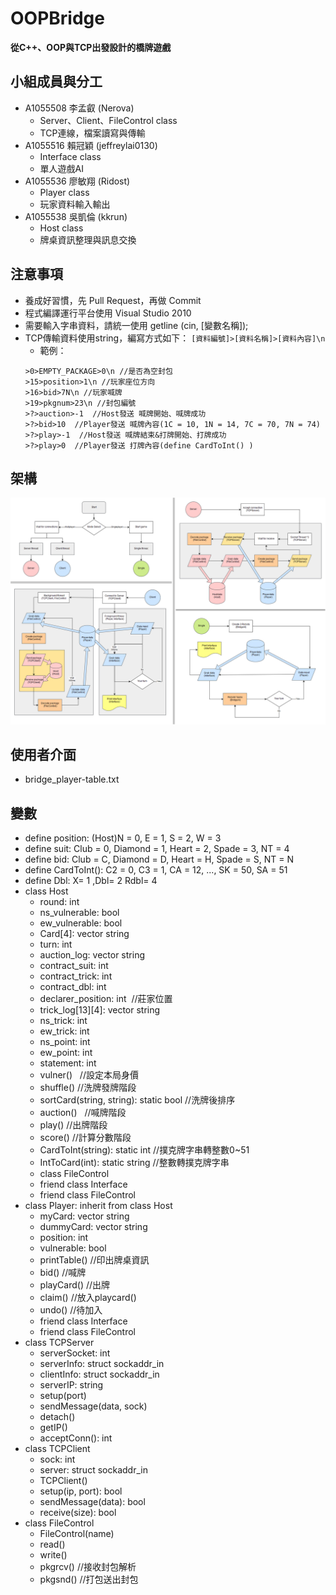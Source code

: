 # OOPBridge # 
   **從C++、OOP與TCP出發設計的橋牌遊戲**
  

## 小組成員與分工
+ A1055508 李孟叡 (Nerova)
  * Server、Client、FileControl class
  * TCP連線，檔案讀寫與傳輸
+ A1055516 賴冠穎 (jeffreylai0130)
  * Interface class
  * 單人遊戲AI
+ A1055536 廖敏翔 (Ridost)
  * Player class
  * 玩家資料輸入輸出
+ A1055538 吳凱倫 (kkrun)
  * Host class
  * 牌桌資訊整理與訊息交換

## 注意事項
+ 養成好習慣，先 Pull Request，再做 Commit
+ 程式編譯運行平台使用 Visual Studio 2010
+ 需要輸入字串資料，請統一使用 getline (cin, [變數名稱]);
+ TCP傳輸資料使用string，編寫方式如下： `[資料編號]>[資料名稱]>[資料內容]\n`
  - 範例：
  ```
  >0>EMPTY_PACKAGE>0\n //是否為空封包
  >15>position>1\n //玩家座位方向
  >16>bid>7N\n //玩家喊牌
  >19>pkgnum>23\n //封包編號
  >?>auction>-1  //Host發送 喊牌開始、喊牌成功
  >?>bid>10  //Player發送 喊牌內容(1C = 10, 1N = 14, 7C = 70, 7N = 74)
  >?>play>-1  //Host發送 喊牌結束&打牌開始、打牌成功
  >?>play>0  //Player發送 打牌內容(define CardToInt() )
  ```
## 架構
![Bridge](https://github.com/NerovaRiuzGX/OOPBridge/blob/master/FlowChart.png)

## 使用者介面
- bridge_player-table.txt

## 變數
+ define position: (Host)N = 0, E = 1, S = 2, W = 3
+ define suit: Club = 0, Diamond = 1, Heart = 2, Spade = 3, NT = 4
+ define bid: Club = C, Diamond = D, Heart = H, Spade = S, NT = N
+ define CardToInt(): C2 = 0, C3 = 1, CA = 12, ..., SK = 50, SA = 51
+ define Dbl: X= 1 ,Dbl= 2  Rdbl= 4
+ class Host
  - round: int
  - ns_vulnerable: bool
  - ew_vulnerable: bool
  - Card[4]: vector string
  - turn: int
  - auction_log: vector string
  - contract_suit: int
  - contract_trick: int
  - contract_dbl: int 
  - declarer_position: int  //莊家位置
  - trick_log[13][4]: vector string
  - ns_trick: int
  - ew_trick: int
  - ns_point: int
  - ew_point: int
  - statement: int
  - vulner()    //設定本局身價
  - shuffle()   //洗牌發牌階段
  - sortCard(string, string): static bool  //洗牌後排序
  - auction()   //喊牌階段
  - play()    //出牌階段
  - score()    //計算分數階段
  - CardToInt(string): static int //撲克牌字串轉整數0~51
  - IntToCard(int): static string  //整數轉撲克牌字串
  - class FileControl
  - friend class Interface
  - friend class FileControl
+ class Player: inherit from class Host
  - myCard: vector string
  - dummyCard: vector string 
  - position: int
  - vulnerable: bool
  - printTable()    //印出牌桌資訊
  - bid()   //喊牌
  - playCard()    //出牌
  - claim()   //放入playcard()
  - undo()    //待加入
  - friend class Interface
  - friend class FileControl
+ class TCPServer
  - serverSocket: int
  - serverInfo: struct sockaddr_in
  - clientInfo: struct sockaddr_in
  - serverIP: string
  - setup(port)
  - sendMessage(data, sock)
  - detach()
  - getIP()
  - acceptConn(): int
+ class TCPClient
  - sock: int
  - server: struct sockaddr_in
  - TCPClient()
  - setup(ip, port): bool
  - sendMessage(data): bool
  - receive(size): bool
+ class FileControl
  - FileControl(name)
  - read()
  - write()
  - pkgrcv()    //接收封包解析
  - pkgsnd()    //打包送出封包
